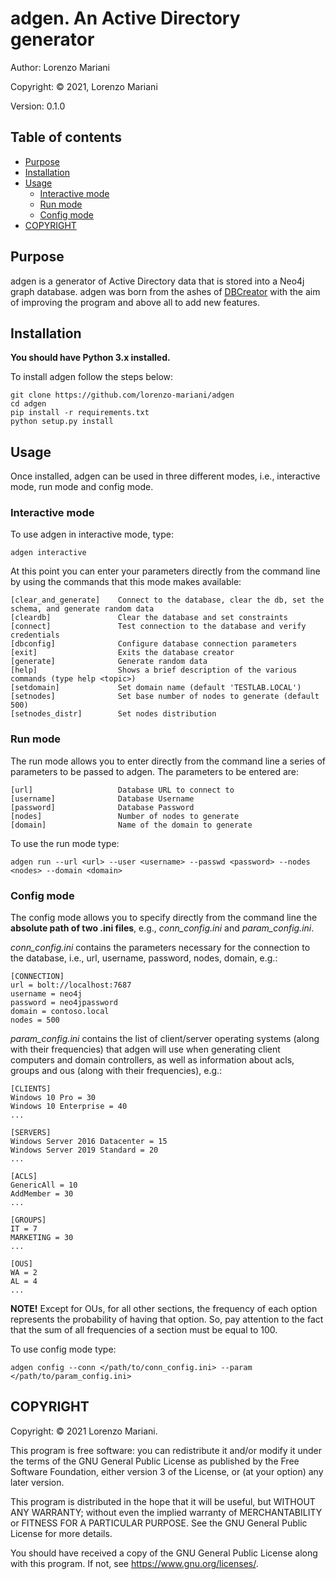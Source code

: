 # adgen. An Active Directory generator

Author: Lorenzo Mariani

Copyright: © 2021, Lorenzo Mariani

Version: 0.1.0

## Table of contents

- [Purpose](#Purpose)
- [Installation](#Installation)
- [Usage](#Usage)
    - [Interactive mode](#Interactive-mode)
    - [Run mode](#Run-mode)
    - [Config mode](#Config-mode)
- [COPYRIGHT](#COPYRIGHT)

## Purpose

adgen is a generator of Active Directory data that is stored into a Neo4j graph database. adgen was born from the ashes of [DBCreator](https://github.com/BloodHoundAD/BloodHound-Tools) with the aim of improving the program and above all to add new features.

## Installation

**You should have Python 3.x installed.**

To install adgen follow the steps below:

    git clone https://github.com/lorenzo-mariani/adgen
    cd adgen
    pip install -r requirements.txt
    python setup.py install

## Usage

Once installed, adgen can be used in three different modes, i.e., interactive mode, run mode and config mode.

### Interactive mode

To use adgen in interactive mode, type:

    adgen interactive

At this point you can enter your parameters directly from the command line by using the commands that this mode makes available:

    [clear_and_generate]    Connect to the database, clear the db, set the schema, and generate random data
    [cleardb]               Clear the database and set constraints
    [connect]               Test connection to the database and verify credentials
    [dbconfig]              Configure database connection parameters
    [exit]                  Exits the database creator
    [generate]              Generate random data
    [help]                  Shows a brief description of the various commands (type help <topic>)
    [setdomain]             Set domain name (default 'TESTLAB.LOCAL')
    [setnodes]              Set base number of nodes to generate (default 500)
    [setnodes_distr]        Set nodes distribution

### Run mode

The run mode allows you to enter directly from the command line a series of parameters to be passed to adgen. The parameters to be entered are:

    [url]                   Database URL to connect to
    [username]              Database Username
    [password]              Database Password
    [nodes]                 Number of nodes to generate
    [domain]                Name of the domain to generate
    
To use the run mode type:

    adgen run --url <url> --user <username> --passwd <password> --nodes <nodes> --domain <domain>

### Config mode

The config mode allows you to specify directly from the command line the **absolute path of two .ini files**, e.g., _conn_config.ini_ and _param_config.ini_.

_conn_config.ini_ contains the parameters necessary for the connection to the database, i.e., url, username, password, nodes, domain, e.g.:

    [CONNECTION]
    url = bolt://localhost:7687
    username = neo4j
    password = neo4jpassword
    domain = contoso.local
    nodes = 500   

_param_config.ini_ contains the list of client/server operating systems (along with their frequencies) that adgen will use when generating client computers and domain controllers, as well as information about acls, groups and ous (along with their frequencies), e.g.:

    [CLIENTS]
    Windows 10 Pro = 30
    Windows 10 Enterprise = 40
    ...

    [SERVERS]
    Windows Server 2016 Datacenter = 15
    Windows Server 2019 Standard = 20
    ...
    
    [ACLS]
    GenericAll = 10
    AddMember = 30
    ...

    [GROUPS]
    IT = 7
    MARKETING = 30
    ...

    [OUS]
    WA = 2
    AL = 4
    ...

**NOTE!** Except for OUs, for all other sections, the frequency of each option represents the probability of having that option. So, pay attention to the fact that the sum of all frequencies of a section must be equal to 100.

To use config mode type:

    adgen config --conn </path/to/conn_config.ini> --param </path/to/param_config.ini>

## COPYRIGHT

Copyright: © 2021 Lorenzo Mariani.

This program is free software: you can redistribute it and/or modify it under the terms of the GNU General Public License as published by the Free Software Foundation, either version 3 of the License, or (at your option) any later version.

This program is distributed in the hope that it will be useful, but WITHOUT ANY WARRANTY; without even the implied warranty of MERCHANTABILITY or FITNESS FOR A PARTICULAR PURPOSE. See the GNU General Public License for more details.

You should have received a copy of the GNU General Public License along with this program. If not, see https://www.gnu.org/licenses/.
